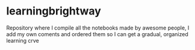 # learningbrightway
Repository where I compile all the notebooks made by awesome people, I add my own coments and ordered them so I can get a gradual, organized learning crve
